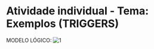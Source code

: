 # Atividade individual - Tema: Exemplos (TRIGGERS)

MODELO LÓGICO:
![1](https://github.com/GabrielRosa835/Tarefa-Trigger/assets/150252238/e7c14be1-46b7-46c3-a708-e75e4070deb7)
